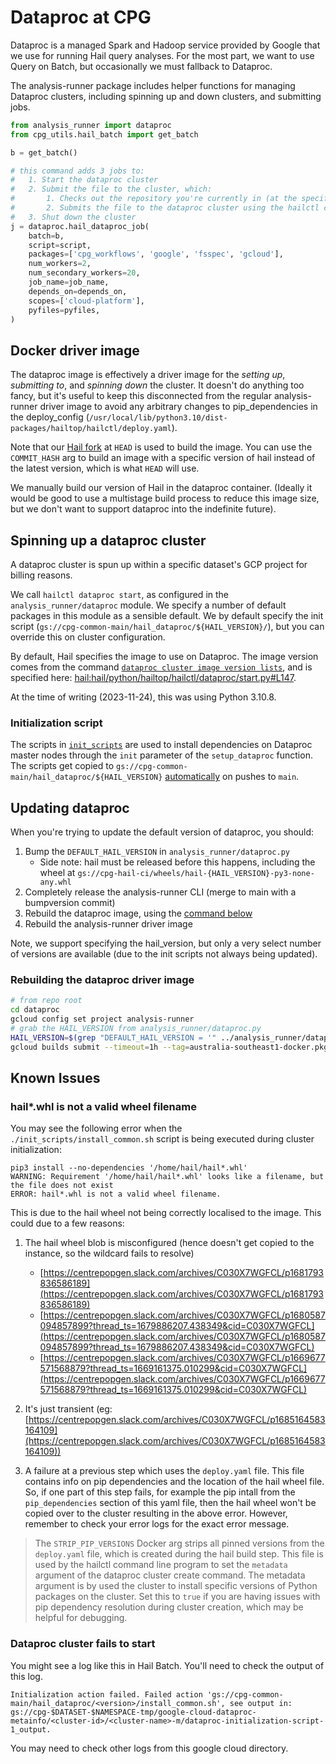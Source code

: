 # Dataproc at CPG

Dataproc is a managed Spark and Hadoop service provided by Google that we use for running Hail query analyses. For the most part, we want to use Query on Batch, but occasionally we must fallback to Dataproc.

The analysis-runner package includes helper functions for managing Dataproc clusters, including spinning up and down clusters, and submitting jobs.

```python
from analysis_runner import dataproc
from cpg_utils.hail_batch import get_batch

b = get_batch()

# this command adds 3 jobs to:
#   1. Start the dataproc cluster
#   2. Submit the file to the cluster, which:
#       1. Checks out the repository you're currently in (at the specific commit of the repo you're in on run)
#       2. Submits the file to the dataproc cluster using the hailctl command
#   3. Shut down the cluster
j = dataproc.hail_dataproc_job(
    batch=b,
    script=script,
    packages=['cpg_workflows', 'google', 'fsspec', 'gcloud'],
    num_workers=2,
    num_secondary_workers=20,
    job_name=job_name,
    depends_on=depends_on,
    scopes=['cloud-platform'],
    pyfiles=pyfiles,
)
```

## Docker driver image

The dataproc image is effectively a driver image for the _setting up_, _submitting to_, and _spinning down_ the cluster. It doesn't do anything too fancy, but it's useful to keep this disconnected from the regular analysis-runner driver image to avoid any arbitrary changes to pip_dependencies in the deploy_config (`/usr/local/lib/python3.10/dist-packages/hailtop/hailctl/deploy.yaml`).

Note that our [Hail fork](https://github.com/populationgenomics/hail) at `HEAD` is used to build the image. You can use the `COMMIT_HASH` arg to build an image with a specific version of hail instead of the latest version, which is what `HEAD` will use.

We manually build our version of Hail in the dataproc container. (Ideally it would be good to use a multistage build process to reduce this image size, but we don't want to support dataproc into the indefinite future).

## Spinning up a dataproc cluster

A dataproc cluster is spun up within a specific dataset's GCP project for billing reasons.

We call `hailctl dataproc start`, as configured in the `analysis_runner/dataproc` module. We specify a number of default packages in this module as a sensible default. We by default specify the init script (`gs://cpg-common-main/hail_dataproc/${HAIL_VERSION}/`), but you can override this on cluster configuration.

By default, Hail specifies the image to use on Dataproc. The image version comes from the command [`dataproc cluster image version lists`](https://cloud.google.com/dataproc/docs/concepts/versioning/dataproc-version-clusters#debian_images), and is specified here: [hail:hail/python/hailtop/hailctl/dataproc/start.py#L147](https://github.com/populationgenomics/hail/blob/main/hail/python/hailtop/hailctl/dataproc/start.py#L147).

At the time of writing (2023-11-24), this was using Python 3.10.8.

### Initialization script

The scripts in [`init_scripts`](init_scripts) are used to install dependencies on Dataproc master nodes through the `init` parameter of the `setup_dataproc` function. The scripts get copied to `gs://cpg-common-main/hail_dataproc/${HAIL_VERSION}` [automatically](../.github/workflows/copy_dataproc_init_scripts.yaml) on pushes to `main`.

## Updating dataproc

When you're trying to update the default version of dataproc, you should:

1. Bump the `DEFAULT_HAIL_VERSION` in `analysis_runner/dataproc.py`
    * Side note: hail must be released before this happens, including the wheel at `gs://cpg-hail-ci/wheels/hail-{HAIL_VERSION}-py3-none-any.whl`
2. Completely release the analysis-runner CLI (merge to main with a bumpversion commit)
3. Rebuild the dataproc image, using the [command below](#rebuilding-the-dataproc-driver-image)
4. Rebuild the analysis-runner driver image

Note, we support specifying the hail_version, but only a very select number of versions are available (due to the init scripts not always being updated).

### Rebuilding the dataproc driver image

```sh
# from repo root
cd dataproc
gcloud config set project analysis-runner
# grab the HAIL_VERSION from analysis_runner/dataproc.py
HAIL_VERSION=$(grep "DEFAULT_HAIL_VERSION = '" ../analysis_runner/dataproc.py | awk -F\' '{print $2}')
gcloud builds submit --timeout=1h --tag=australia-southeast1-docker.pkg.dev/analysis-runner/images/dataproc:hail-$HAIL_VERSION .
```

## Known Issues

### hail*.whl is not a valid wheel filename

You may see the following error when the `./init_scripts/install_common.sh` script is being executed during cluster initialization:

```log
pip3 install --no-dependencies '/home/hail/hail*.whl'
WARNING: Requirement '/home/hail/hail*.whl' looks like a filename, but the file does not exist
ERROR: hail*.whl is not a valid wheel filename.
```

This is due to the hail wheel not being correctly localised to the image. This could due to a few reasons:

1. The hail wheel blob is misconfigured (hence doesn't get copied to the instance, so the wildcard fails to resolve)
    * [https://centrepopgen.slack.com/archives/C030X7WGFCL/p1681793836586189](https://centrepopgen.slack.com/archives/C030X7WGFCL/p1681793836586189)
    * [https://centrepopgen.slack.com/archives/C030X7WGFCL/p1680587094857899?thread_ts=1679886207.438349&cid=C030X7WGFCL](https://centrepopgen.slack.com/archives/C030X7WGFCL/p1680587094857899?thread_ts=1679886207.438349&cid=C030X7WGFCL)
    * [https://centrepopgen.slack.com/archives/C030X7WGFCL/p1669677571568879?thread_ts=1669161375.010299&cid=C030X7WGFCL](https://centrepopgen.slack.com/archives/C030X7WGFCL/p1669677571568879?thread_ts=1669161375.010299&cid=C030X7WGFCL)

1. It's just transient (eg: [https://centrepopgen.slack.com/archives/C030X7WGFCL/p1685164583164109](https://centrepopgen.slack.com/archives/C030X7WGFCL/p1685164583164109))

1. A failure at a previous step which uses the `deploy.yaml` file. This file contains info on pip dependencies and the location of the hail wheel file. So, if one part of this step fails, for example the pip intall from the `pip_dependencies` section of this yaml file, then the hail wheel won't be copied over to the cluster resulting in the above error. However, remember to check your error logs for the exact error message.

> The `STRIP_PIP_VERSIONS` Docker arg strips all pinned versions from the `deploy.yaml` file, which is created during the hail build step. This file is used by the hailctl command line program to set the `metadata` argument of the dataproc cluster create command. The metadata argument is by used the cluster to install specific versions of Python packages on the cluster. Set this to `true` if you are having issues with pip dependency resolution during cluster creation, which may be helpful for debugging.

### Dataproc cluster fails to start

You might see a log like this in Hail Batch. You'll need to check the output of this log.

```text
Initialization action failed. Failed action 'gs://cpg-common-main/hail_dataproc/<version>/install_common.sh', see output in: gs://cpg-$DATASET-$NAMESPACE-tmp/google-cloud-dataproc-metainfo/<cluster-id>/<cluster-name>-m/dataproc-initialization-script-1_output.
```

You may need to check other logs from this google cloud directory.
